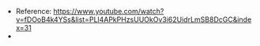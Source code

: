 - Reference: https://www.youtube.com/watch?v=fDOoB4k4YSs&list=PLl4APkPHzsUUOkOv3i62UidrLmSB8DcGC&index=31
- 
